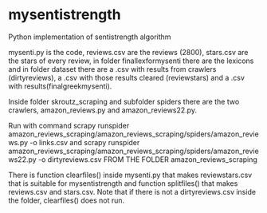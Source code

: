 # mysentistrength
Python implementation of sentistrength algorithm


mysenti.py is the code, reviews.csv are the reviews (2800), stars.csv are the stars of every review, in folder finallexformysenti there are the lexicons and in folder dataset there are a .csv with results from crawlers (dirtyreviews), a .csv with those results cleared (reviewstars) and a .csv with results(finalgreekmysenti).


Inside folder skroutz_scraping and subfolder spiders there are the two crawlers, amazon_reviews.py and amazon_reviews22.py.

Run with command 
scrapy runspider amazon_reviews_scraping/amazon_reviews_scraping/spiders/amazon_reviews.py -o links.csv
and
scrapy runspider amazon_reviews_scraping/amazon_reviews_scraping/spiders/amazon_reviews22.py -o dirtyreviews.csv
FROM THE FOLDER amazon_reviews_scraping

There is function clearfiles() inside mysenti.py that makes reviewstars.csv that is suitable for mysentistrength and function splitfiles() that makes reviews.csv and stars.csv. Note that if there is not a dirtyreviews.csv inside the folder, clearfiles() does not run.
